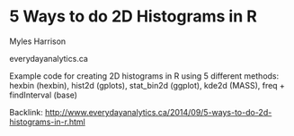 5 Ways to do 2D Histograms in R
====================
Myles Harrison

everydayanalytics.ca

Example code for creating 2D histograms in R using 5 different methods:
hexbin (hexbin), hist2d (gplots), stat_bin2d (ggplot), kde2d (MASS), freq + findInterval (base)

Backlink: http://www.everydayanalytics.ca/2014/09/5-ways-to-do-2d-histograms-in-r.html
